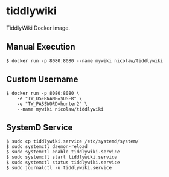 # tiddlywiki

TiddlyWiki Docker image.

## Manual Execution

```
$ docker run -p 8080:8080 --name mywiki nicolaw/tiddlywiki
```

## Custom Username

```
$ docker run -p 8080:8080 \
    -e "TW_USERNAME=$USER" \
    -e "TW_PASSWORD=hunter2" \
    --name mywiki nicolaw/tiddlywiki
```

## SystemD Service

```
$ sudo cp tiddlywiki.service /etc/systemd/system/
$ sudo systemctl daemon-reload
$ sudo systemctl enable tiddlywiki.service
$ sudo systemctl start tiddlywiki.service
$ sudo systemctl status tiddlywiki.service
$ sudo journalctl -u tiddlywiki.service
```

